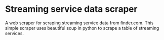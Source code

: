 # Streaming service data scraper

A web scraper for scraping streaming service data from finder.com. This simple scraper uses beautiful soup in python to scrape a table of streaming services.
